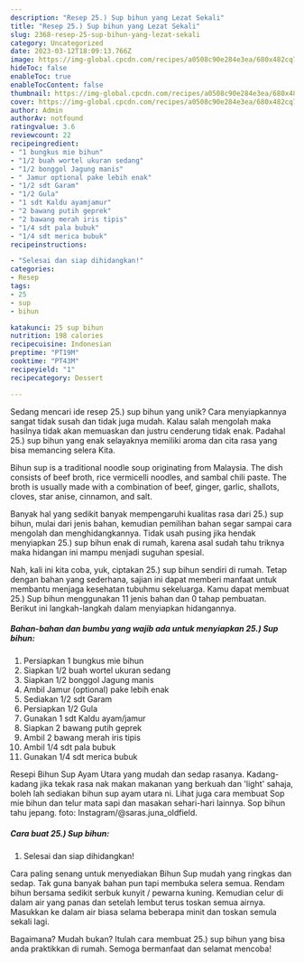 ```yaml
---
description: "Resep 25.) Sup bihun yang Lezat Sekali"
title: "Resep 25.) Sup bihun yang Lezat Sekali"
slug: 2368-resep-25-sup-bihun-yang-lezat-sekali
category: Uncategorized
date: 2023-03-12T18:09:13.766Z
image: https://img-global.cpcdn.com/recipes/a0508c90e284e3ea/680x482cq70/25-sup-bihun-foto-resep-utama.jpg
hideToc: false
enableToc: true
enableTocContent: false
thumbnail: https://img-global.cpcdn.com/recipes/a0508c90e284e3ea/680x482cq70/25-sup-bihun-foto-resep-utama.jpg
cover: https://img-global.cpcdn.com/recipes/a0508c90e284e3ea/680x482cq70/25-sup-bihun-foto-resep-utama.jpg
author: Admin
authorAv: notfound
ratingvalue: 3.6
reviewcount: 22
recipeingredient:
- "1 bungkus mie bihun"
- "1/2 buah wortel ukuran sedang"
- "1/2 bonggol Jagung manis"
- " Jamur optional pake lebih enak"
- "1/2 sdt Garam"
- "1/2 Gula"
- "1 sdt Kaldu ayamjamur"
- "2 bawang putih geprek"
- "2 bawang merah iris tipis"
- "1/4 sdt pala bubuk"
- "1/4 sdt merica bubuk"
recipeinstructions:

- "Selesai dan siap dihidangkan!"
categories:
- Resep
tags:
- 25
- sup
- bihun

katakunci: 25 sup bihun 
nutrition: 198 calories
recipecuisine: Indonesian
preptime: "PT19M"
cooktime: "PT43M"
recipeyield: "1"
recipecategory: Dessert

---
```





Sedang mencari ide resep 25.) sup bihun yang unik? Cara menyiapkannya sangat tidak susah dan tidak juga mudah. Kalau salah mengolah maka hasilnya tidak akan memuaskan dan justru cenderung tidak enak. Padahal 25.) sup bihun yang enak selayaknya memiliki aroma dan cita rasa yang bisa memancing selera Kita.





Bihun sup is a traditional noodle soup originating from Malaysia. The dish consists of beef broth, rice vermicelli noodles, and sambal chili paste. The broth is usually made with a combination of beef, ginger, garlic, shallots, cloves, star anise, cinnamon, and salt.

Banyak hal yang sedikit banyak mempengaruhi kualitas rasa dari 25.) sup bihun, mulai dari jenis bahan, kemudian pemilihan bahan segar sampai cara mengolah dan menghidangkannya. Tidak usah pusing jika hendak menyiapkan 25.) sup bihun enak di rumah, karena asal sudah tahu triknya maka hidangan ini mampu menjadi suguhan spesial.






Nah, kali ini kita coba, yuk, ciptakan 25.) sup bihun sendiri di rumah. Tetap dengan bahan yang sederhana, sajian ini dapat memberi manfaat untuk membantu menjaga kesehatan tubuhmu sekeluarga. Kamu dapat membuat 25.) Sup bihun menggunakan 11 jenis bahan dan 0 tahap pembuatan. Berikut ini langkah-langkah dalam menyiapkan hidangannya.

<!--inarticleads1-->

##### Bahan-bahan dan bumbu yang wajib ada untuk menyiapkan 25.) Sup bihun:

1. Persiapkan 1 bungkus mie bihun
1. Siapkan 1/2 buah wortel ukuran sedang
1. Siapkan 1/2 bonggol Jagung manis
1. Ambil  Jamur (optional) pake lebih enak
1. Sediakan 1/2 sdt Garam
1. Persiapkan 1/2 Gula
1. Gunakan 1 sdt Kaldu ayam/jamur
1. Siapkan 2 bawang putih geprek
1. Ambil 2 bawang merah iris tipis
1. Ambil 1/4 sdt pala bubuk
1. Gunakan 1/4 sdt merica bubuk


Resepi Bihun Sup Ayam Utara yang mudah dan sedap rasanya. Kadang-kadang jika tekak rasa nak makan makanan yang berkuah dan &#39;light&#39; sahaja, boleh lah sediakan bihun sup ayam utara ni. Lihat juga cara membuat Sop mie bihun dan telur mata sapi dan masakan sehari-hari lainnya. Sop bihun tahu jepang. foto: Instagram/@saras.juna_oldfield. 

<!--inarticleads2-->

##### Cara buat 25.) Sup bihun:


1. Selesai dan siap dihidangkan!

Cara paling senang untuk menyediakan Bihun Sup mudah yang ringkas dan sedap. Tak guna banyak bahan pun tapi membuka selera semua. Rendam bihun bersama sedikit serbuk kunyit / pewarna kuning. Kemudian celur di dalam air yang panas dan setelah lembut terus toskan semua airnya. Masukkan ke dalam air biasa selama beberapa minit dan toskan semula sekali lagi. 

Bagaimana? Mudah bukan? Itulah cara membuat 25.) sup bihun yang bisa anda praktikkan di rumah. Semoga bermanfaat dan selamat mencoba!

